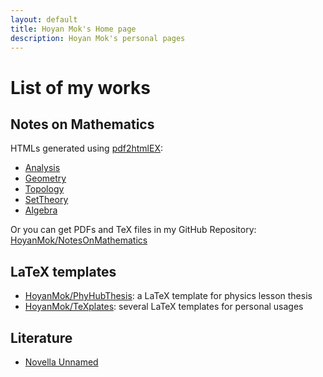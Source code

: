 ```yaml
---
layout: default
title: Hoyan Mok's Home page
description: Hoyan Mok's personal pages
---
```


# List of my works



## Notes on Mathematics

HTMLs generated using [pdf2htmlEX](https://github.com/coolwanglu/pdf2htmlEX):
* [Analysis](./Analysis.html)
* [Geometry](./Geometry.html)
* [Topology](./Topology.html)
* [SetTheory](./SetTheory.html)
* [Algebra](./Algebra.html)

Or you can get PDFs and TeX files in my GitHub Repository: [HoyanMok/NotesOnMathematics](https://github.com/HoyanMok/NotesOnMathematics)



## LaTeX templates
* [HoyanMok/PhyHubThesis](https://github.com/HoyanMok/PhyHubThesis): 
a LaTeX template for physics lesson thesis 
* [HoyanMok/TeXplates](https://github.com/HoyanMok/TeXplates): 
several LaTeX templates for personal usages

## Literature
* [Novella Unnamed](./novella_unnamed.md)